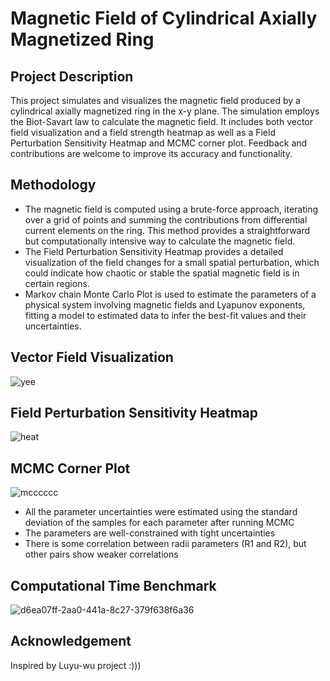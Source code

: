 # Magnetic Field of Cylindrical Axially Magnetized Ring
## Project Description

This project simulates and visualizes the magnetic field produced by a cylindrical axially magnetized ring in the x-y plane. The simulation employs the Biot-Savart law to calculate the magnetic field. It includes both vector field visualization and a field strength heatmap as well as a Field Perturbation Sensitivity Heatmap and MCMC corner plot. Feedback and contributions are welcome to improve its accuracy and functionality. 

## Methodology

- The magnetic field is computed using a brute-force approach, iterating over a grid of points and summing the contributions from differential current elements on the ring. This method provides a straightforward but computationally intensive way to calculate the magnetic field.
- The Field Perturbation Sensitivity Heatmap provides a detailed visualization of the field changes for a small spatial perturbation, which could indicate how chaotic or stable the spatial magnetic field is in certain regions.
- Markov chain Monte Carlo Plot is used to estimate the parameters of a physical system involving magnetic fields and Lyapunov exponents, fitting a model to estimated data to infer the best-fit values and their uncertainties.

## Vector Field Visualization
![yee](https://github.com/user-attachments/assets/d46c791b-ff2f-42f9-b385-8f35f7633a50)

## Field Perturbation Sensitivity Heatmap
![heat](https://github.com/user-attachments/assets/042efb1a-76aa-4312-8d36-bcf335230099)

## MCMC Corner Plot
![mcccccc](https://github.com/user-attachments/assets/8182a861-7b0d-454a-8fad-77b58c1adcb9)
- All the parameter uncertainties were estimated using the standard deviation of the samples for each parameter after running MCMC
- The parameters are well-constrained with tight uncertainties
- There is some correlation between radii parameters (R1 and R2), but other pairs show weaker correlations

## Computational Time Benchmark 
![d6ea07ff-2aa0-441a-8c27-379f638f6a36](https://github.com/user-attachments/assets/d8d45c51-e8bf-4d83-a2af-955e7d343bee)


## Acknowledgement
Inspired by Luyu-wu project :)))
